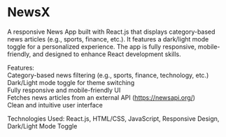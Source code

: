 # NewsX
A responsive News App built with React.js that displays category-based news articles (e.g., sports, finance, etc.). It features a dark/light mode toggle for a personalized experience. The app is fully responsive, mobile-friendly, and designed to enhance React development skills.

Features:<br>
Category-based news filtering (e.g., sports, finance, technology, etc.)<br>
Dark/Light mode toggle for theme switching <br>
Fully responsive and mobile-friendly UI <br>
Fetches news articles from an external API (https://newsapi.org/) <br>
Clean and intuitive user interface

Technologies Used:
React.js,
HTML/CSS,
JavaScript,
Responsive Design,
Dark/Light Mode Toggle
